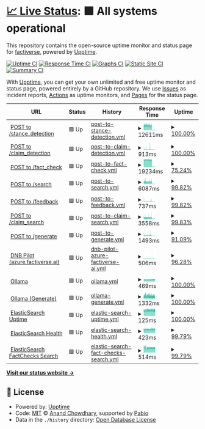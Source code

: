 # [📈 Live Status](https://factiverse.github.io/upptime): <!--live status--> **🟩 All systems operational**

This repository contains the open-source uptime monitor and status page for [factiverse](https://factiverse.github.io/upptime), powered by [Upptime](https://github.com/upptime/upptime).

[![Uptime CI](https://github.com/factiverse/upptime/workflows/Uptime%20CI/badge.svg)](https://github.com/factiverse/upptime/actions?query=workflow%3A%22Uptime+CI%22)
[![Response Time CI](https://github.com/factiverse/upptime/workflows/Response%20Time%20CI/badge.svg)](https://github.com/factiverse/upptime/actions?query=workflow%3A%22Response+Time+CI%22)
[![Graphs CI](https://github.com/factiverse/upptime/workflows/Graphs%20CI/badge.svg)](https://github.com/factiverse/upptime/actions?query=workflow%3A%22Graphs+CI%22)
[![Static Site CI](https://github.com/factiverse/upptime/workflows/Static%20Site%20CI/badge.svg)](https://github.com/factiverse/upptime/actions?query=workflow%3A%22Static+Site+CI%22)
[![Summary CI](https://github.com/factiverse/upptime/workflows/Summary%20CI/badge.svg)](https://github.com/factiverse/upptime/actions?query=workflow%3A%22Summary+CI%22)

With [Upptime](https://upptime.js.org), you can get your own unlimited and free uptime monitor and status page, powered entirely by a GitHub repository. We use [Issues](https://github.com/factiverse/upptime/issues) as incident reports, [Actions](https://github.com/factiverse/upptime/actions) as uptime monitors, and [Pages](https://factiverse.github.io/upptime) for the status page.

<!--start: status pages-->
<!-- This summary is generated by Upptime (https://github.com/upptime/upptime) -->
<!-- Do not edit this manually, your changes will be overwritten -->
<!-- prettier-ignore -->
| URL | Status | History | Response Time | Uptime |
| --- | ------ | ------- | ------------- | ------ |
| <img alt="" src="https://icons.duckduckgo.com/ip3/api.factiverse.ai.ico" height="13"> [POST to /stance_detection](https://api.factiverse.ai/v1/stance_detection) | 🟩 Up | [post-to-stance-detection.yml](https://github.com/factiverse/upptime/commits/HEAD/history/post-to-stance-detection.yml) | <details><summary><img alt="Response time graph" src="./graphs/post-to-stance-detection/response-time-week.png" height="20"> 12611ms</summary><br><a href="https://factiverse.github.io/upptime/history/post-to-stance-detection"><img alt="Response time 14254" src="https://img.shields.io/endpoint?url=https%3A%2F%2Fraw.githubusercontent.com%2Ffactiverse%2Fupptime%2FHEAD%2Fapi%2Fpost-to-stance-detection%2Fresponse-time.json"></a><br><a href="https://factiverse.github.io/upptime/history/post-to-stance-detection"><img alt="24-hour response time 835" src="https://img.shields.io/endpoint?url=https%3A%2F%2Fraw.githubusercontent.com%2Ffactiverse%2Fupptime%2FHEAD%2Fapi%2Fpost-to-stance-detection%2Fresponse-time-day.json"></a><br><a href="https://factiverse.github.io/upptime/history/post-to-stance-detection"><img alt="7-day response time 12611" src="https://img.shields.io/endpoint?url=https%3A%2F%2Fraw.githubusercontent.com%2Ffactiverse%2Fupptime%2FHEAD%2Fapi%2Fpost-to-stance-detection%2Fresponse-time-week.json"></a><br><a href="https://factiverse.github.io/upptime/history/post-to-stance-detection"><img alt="30-day response time 14254" src="https://img.shields.io/endpoint?url=https%3A%2F%2Fraw.githubusercontent.com%2Ffactiverse%2Fupptime%2FHEAD%2Fapi%2Fpost-to-stance-detection%2Fresponse-time-month.json"></a><br><a href="https://factiverse.github.io/upptime/history/post-to-stance-detection"><img alt="1-year response time 14254" src="https://img.shields.io/endpoint?url=https%3A%2F%2Fraw.githubusercontent.com%2Ffactiverse%2Fupptime%2FHEAD%2Fapi%2Fpost-to-stance-detection%2Fresponse-time-year.json"></a></details> | <details><summary><a href="https://factiverse.github.io/upptime/history/post-to-stance-detection">100.00%</a></summary><a href="https://factiverse.github.io/upptime/history/post-to-stance-detection"><img alt="All-time uptime 93.51%" src="https://img.shields.io/endpoint?url=https%3A%2F%2Fraw.githubusercontent.com%2Ffactiverse%2Fupptime%2FHEAD%2Fapi%2Fpost-to-stance-detection%2Fuptime.json"></a><br><a href="https://factiverse.github.io/upptime/history/post-to-stance-detection"><img alt="24-hour uptime 100.00%" src="https://img.shields.io/endpoint?url=https%3A%2F%2Fraw.githubusercontent.com%2Ffactiverse%2Fupptime%2FHEAD%2Fapi%2Fpost-to-stance-detection%2Fuptime-day.json"></a><br><a href="https://factiverse.github.io/upptime/history/post-to-stance-detection"><img alt="7-day uptime 100.00%" src="https://img.shields.io/endpoint?url=https%3A%2F%2Fraw.githubusercontent.com%2Ffactiverse%2Fupptime%2FHEAD%2Fapi%2Fpost-to-stance-detection%2Fuptime-week.json"></a><br><a href="https://factiverse.github.io/upptime/history/post-to-stance-detection"><img alt="30-day uptime 93.51%" src="https://img.shields.io/endpoint?url=https%3A%2F%2Fraw.githubusercontent.com%2Ffactiverse%2Fupptime%2FHEAD%2Fapi%2Fpost-to-stance-detection%2Fuptime-month.json"></a><br><a href="https://factiverse.github.io/upptime/history/post-to-stance-detection"><img alt="1-year uptime 93.51%" src="https://img.shields.io/endpoint?url=https%3A%2F%2Fraw.githubusercontent.com%2Ffactiverse%2Fupptime%2FHEAD%2Fapi%2Fpost-to-stance-detection%2Fuptime-year.json"></a></details>
| <img alt="" src="https://icons.duckduckgo.com/ip3/api.factiverse.ai.ico" height="13"> [POST to /claim_detection](https://api.factiverse.ai/v1/claim_detection) | 🟩 Up | [post-to-claim-detection.yml](https://github.com/factiverse/upptime/commits/HEAD/history/post-to-claim-detection.yml) | <details><summary><img alt="Response time graph" src="./graphs/post-to-claim-detection/response-time-week.png" height="20"> 913ms</summary><br><a href="https://factiverse.github.io/upptime/history/post-to-claim-detection"><img alt="Response time 900" src="https://img.shields.io/endpoint?url=https%3A%2F%2Fraw.githubusercontent.com%2Ffactiverse%2Fupptime%2FHEAD%2Fapi%2Fpost-to-claim-detection%2Fresponse-time.json"></a><br><a href="https://factiverse.github.io/upptime/history/post-to-claim-detection"><img alt="24-hour response time 573" src="https://img.shields.io/endpoint?url=https%3A%2F%2Fraw.githubusercontent.com%2Ffactiverse%2Fupptime%2FHEAD%2Fapi%2Fpost-to-claim-detection%2Fresponse-time-day.json"></a><br><a href="https://factiverse.github.io/upptime/history/post-to-claim-detection"><img alt="7-day response time 913" src="https://img.shields.io/endpoint?url=https%3A%2F%2Fraw.githubusercontent.com%2Ffactiverse%2Fupptime%2FHEAD%2Fapi%2Fpost-to-claim-detection%2Fresponse-time-week.json"></a><br><a href="https://factiverse.github.io/upptime/history/post-to-claim-detection"><img alt="30-day response time 900" src="https://img.shields.io/endpoint?url=https%3A%2F%2Fraw.githubusercontent.com%2Ffactiverse%2Fupptime%2FHEAD%2Fapi%2Fpost-to-claim-detection%2Fresponse-time-month.json"></a><br><a href="https://factiverse.github.io/upptime/history/post-to-claim-detection"><img alt="1-year response time 900" src="https://img.shields.io/endpoint?url=https%3A%2F%2Fraw.githubusercontent.com%2Ffactiverse%2Fupptime%2FHEAD%2Fapi%2Fpost-to-claim-detection%2Fresponse-time-year.json"></a></details> | <details><summary><a href="https://factiverse.github.io/upptime/history/post-to-claim-detection">100.00%</a></summary><a href="https://factiverse.github.io/upptime/history/post-to-claim-detection"><img alt="All-time uptime 100.00%" src="https://img.shields.io/endpoint?url=https%3A%2F%2Fraw.githubusercontent.com%2Ffactiverse%2Fupptime%2FHEAD%2Fapi%2Fpost-to-claim-detection%2Fuptime.json"></a><br><a href="https://factiverse.github.io/upptime/history/post-to-claim-detection"><img alt="24-hour uptime 100.00%" src="https://img.shields.io/endpoint?url=https%3A%2F%2Fraw.githubusercontent.com%2Ffactiverse%2Fupptime%2FHEAD%2Fapi%2Fpost-to-claim-detection%2Fuptime-day.json"></a><br><a href="https://factiverse.github.io/upptime/history/post-to-claim-detection"><img alt="7-day uptime 100.00%" src="https://img.shields.io/endpoint?url=https%3A%2F%2Fraw.githubusercontent.com%2Ffactiverse%2Fupptime%2FHEAD%2Fapi%2Fpost-to-claim-detection%2Fuptime-week.json"></a><br><a href="https://factiverse.github.io/upptime/history/post-to-claim-detection"><img alt="30-day uptime 100.00%" src="https://img.shields.io/endpoint?url=https%3A%2F%2Fraw.githubusercontent.com%2Ffactiverse%2Fupptime%2FHEAD%2Fapi%2Fpost-to-claim-detection%2Fuptime-month.json"></a><br><a href="https://factiverse.github.io/upptime/history/post-to-claim-detection"><img alt="1-year uptime 100.00%" src="https://img.shields.io/endpoint?url=https%3A%2F%2Fraw.githubusercontent.com%2Ffactiverse%2Fupptime%2FHEAD%2Fapi%2Fpost-to-claim-detection%2Fuptime-year.json"></a></details>
| <img alt="" src="https://icons.duckduckgo.com/ip3/api.factiverse.ai.ico" height="13"> [POST to /fact_check](https://api.factiverse.ai/v1/fact_check) | 🟩 Up | [post-to-fact-check.yml](https://github.com/factiverse/upptime/commits/HEAD/history/post-to-fact-check.yml) | <details><summary><img alt="Response time graph" src="./graphs/post-to-fact-check/response-time-week.png" height="20"> 19234ms</summary><br><a href="https://factiverse.github.io/upptime/history/post-to-fact-check"><img alt="Response time 20964" src="https://img.shields.io/endpoint?url=https%3A%2F%2Fraw.githubusercontent.com%2Ffactiverse%2Fupptime%2FHEAD%2Fapi%2Fpost-to-fact-check%2Fresponse-time.json"></a><br><a href="https://factiverse.github.io/upptime/history/post-to-fact-check"><img alt="24-hour response time 492" src="https://img.shields.io/endpoint?url=https%3A%2F%2Fraw.githubusercontent.com%2Ffactiverse%2Fupptime%2FHEAD%2Fapi%2Fpost-to-fact-check%2Fresponse-time-day.json"></a><br><a href="https://factiverse.github.io/upptime/history/post-to-fact-check"><img alt="7-day response time 19234" src="https://img.shields.io/endpoint?url=https%3A%2F%2Fraw.githubusercontent.com%2Ffactiverse%2Fupptime%2FHEAD%2Fapi%2Fpost-to-fact-check%2Fresponse-time-week.json"></a><br><a href="https://factiverse.github.io/upptime/history/post-to-fact-check"><img alt="30-day response time 20964" src="https://img.shields.io/endpoint?url=https%3A%2F%2Fraw.githubusercontent.com%2Ffactiverse%2Fupptime%2FHEAD%2Fapi%2Fpost-to-fact-check%2Fresponse-time-month.json"></a><br><a href="https://factiverse.github.io/upptime/history/post-to-fact-check"><img alt="1-year response time 20964" src="https://img.shields.io/endpoint?url=https%3A%2F%2Fraw.githubusercontent.com%2Ffactiverse%2Fupptime%2FHEAD%2Fapi%2Fpost-to-fact-check%2Fresponse-time-year.json"></a></details> | <details><summary><a href="https://factiverse.github.io/upptime/history/post-to-fact-check">75.24%</a></summary><a href="https://factiverse.github.io/upptime/history/post-to-fact-check"><img alt="All-time uptime 77.82%" src="https://img.shields.io/endpoint?url=https%3A%2F%2Fraw.githubusercontent.com%2Ffactiverse%2Fupptime%2FHEAD%2Fapi%2Fpost-to-fact-check%2Fuptime.json"></a><br><a href="https://factiverse.github.io/upptime/history/post-to-fact-check"><img alt="24-hour uptime 100.00%" src="https://img.shields.io/endpoint?url=https%3A%2F%2Fraw.githubusercontent.com%2Ffactiverse%2Fupptime%2FHEAD%2Fapi%2Fpost-to-fact-check%2Fuptime-day.json"></a><br><a href="https://factiverse.github.io/upptime/history/post-to-fact-check"><img alt="7-day uptime 75.24%" src="https://img.shields.io/endpoint?url=https%3A%2F%2Fraw.githubusercontent.com%2Ffactiverse%2Fupptime%2FHEAD%2Fapi%2Fpost-to-fact-check%2Fuptime-week.json"></a><br><a href="https://factiverse.github.io/upptime/history/post-to-fact-check"><img alt="30-day uptime 77.82%" src="https://img.shields.io/endpoint?url=https%3A%2F%2Fraw.githubusercontent.com%2Ffactiverse%2Fupptime%2FHEAD%2Fapi%2Fpost-to-fact-check%2Fuptime-month.json"></a><br><a href="https://factiverse.github.io/upptime/history/post-to-fact-check"><img alt="1-year uptime 77.82%" src="https://img.shields.io/endpoint?url=https%3A%2F%2Fraw.githubusercontent.com%2Ffactiverse%2Fupptime%2FHEAD%2Fapi%2Fpost-to-fact-check%2Fuptime-year.json"></a></details>
| <img alt="" src="https://icons.duckduckgo.com/ip3/api.factiverse.ai.ico" height="13"> [POST to /search](https://api.factiverse.ai/v1/search) | 🟩 Up | [post-to-search.yml](https://github.com/factiverse/upptime/commits/HEAD/history/post-to-search.yml) | <details><summary><img alt="Response time graph" src="./graphs/post-to-search/response-time-week.png" height="20"> 6087ms</summary><br><a href="https://factiverse.github.io/upptime/history/post-to-search"><img alt="Response time 6771" src="https://img.shields.io/endpoint?url=https%3A%2F%2Fraw.githubusercontent.com%2Ffactiverse%2Fupptime%2FHEAD%2Fapi%2Fpost-to-search%2Fresponse-time.json"></a><br><a href="https://factiverse.github.io/upptime/history/post-to-search"><img alt="24-hour response time 440" src="https://img.shields.io/endpoint?url=https%3A%2F%2Fraw.githubusercontent.com%2Ffactiverse%2Fupptime%2FHEAD%2Fapi%2Fpost-to-search%2Fresponse-time-day.json"></a><br><a href="https://factiverse.github.io/upptime/history/post-to-search"><img alt="7-day response time 6087" src="https://img.shields.io/endpoint?url=https%3A%2F%2Fraw.githubusercontent.com%2Ffactiverse%2Fupptime%2FHEAD%2Fapi%2Fpost-to-search%2Fresponse-time-week.json"></a><br><a href="https://factiverse.github.io/upptime/history/post-to-search"><img alt="30-day response time 6771" src="https://img.shields.io/endpoint?url=https%3A%2F%2Fraw.githubusercontent.com%2Ffactiverse%2Fupptime%2FHEAD%2Fapi%2Fpost-to-search%2Fresponse-time-month.json"></a><br><a href="https://factiverse.github.io/upptime/history/post-to-search"><img alt="1-year response time 6771" src="https://img.shields.io/endpoint?url=https%3A%2F%2Fraw.githubusercontent.com%2Ffactiverse%2Fupptime%2FHEAD%2Fapi%2Fpost-to-search%2Fresponse-time-year.json"></a></details> | <details><summary><a href="https://factiverse.github.io/upptime/history/post-to-search">99.82%</a></summary><a href="https://factiverse.github.io/upptime/history/post-to-search"><img alt="All-time uptime 99.42%" src="https://img.shields.io/endpoint?url=https%3A%2F%2Fraw.githubusercontent.com%2Ffactiverse%2Fupptime%2FHEAD%2Fapi%2Fpost-to-search%2Fuptime.json"></a><br><a href="https://factiverse.github.io/upptime/history/post-to-search"><img alt="24-hour uptime 100.00%" src="https://img.shields.io/endpoint?url=https%3A%2F%2Fraw.githubusercontent.com%2Ffactiverse%2Fupptime%2FHEAD%2Fapi%2Fpost-to-search%2Fuptime-day.json"></a><br><a href="https://factiverse.github.io/upptime/history/post-to-search"><img alt="7-day uptime 99.82%" src="https://img.shields.io/endpoint?url=https%3A%2F%2Fraw.githubusercontent.com%2Ffactiverse%2Fupptime%2FHEAD%2Fapi%2Fpost-to-search%2Fuptime-week.json"></a><br><a href="https://factiverse.github.io/upptime/history/post-to-search"><img alt="30-day uptime 99.42%" src="https://img.shields.io/endpoint?url=https%3A%2F%2Fraw.githubusercontent.com%2Ffactiverse%2Fupptime%2FHEAD%2Fapi%2Fpost-to-search%2Fuptime-month.json"></a><br><a href="https://factiverse.github.io/upptime/history/post-to-search"><img alt="1-year uptime 99.42%" src="https://img.shields.io/endpoint?url=https%3A%2F%2Fraw.githubusercontent.com%2Ffactiverse%2Fupptime%2FHEAD%2Fapi%2Fpost-to-search%2Fuptime-year.json"></a></details>
| <img alt="" src="https://icons.duckduckgo.com/ip3/api.factiverse.ai.ico" height="13"> [POST to /feedback](https://api.factiverse.ai/v1/feedback) | 🟩 Up | [post-to-feedback.yml](https://github.com/factiverse/upptime/commits/HEAD/history/post-to-feedback.yml) | <details><summary><img alt="Response time graph" src="./graphs/post-to-feedback/response-time-week.png" height="20"> 737ms</summary><br><a href="https://factiverse.github.io/upptime/history/post-to-feedback"><img alt="Response time 857" src="https://img.shields.io/endpoint?url=https%3A%2F%2Fraw.githubusercontent.com%2Ffactiverse%2Fupptime%2FHEAD%2Fapi%2Fpost-to-feedback%2Fresponse-time.json"></a><br><a href="https://factiverse.github.io/upptime/history/post-to-feedback"><img alt="24-hour response time 501" src="https://img.shields.io/endpoint?url=https%3A%2F%2Fraw.githubusercontent.com%2Ffactiverse%2Fupptime%2FHEAD%2Fapi%2Fpost-to-feedback%2Fresponse-time-day.json"></a><br><a href="https://factiverse.github.io/upptime/history/post-to-feedback"><img alt="7-day response time 737" src="https://img.shields.io/endpoint?url=https%3A%2F%2Fraw.githubusercontent.com%2Ffactiverse%2Fupptime%2FHEAD%2Fapi%2Fpost-to-feedback%2Fresponse-time-week.json"></a><br><a href="https://factiverse.github.io/upptime/history/post-to-feedback"><img alt="30-day response time 857" src="https://img.shields.io/endpoint?url=https%3A%2F%2Fraw.githubusercontent.com%2Ffactiverse%2Fupptime%2FHEAD%2Fapi%2Fpost-to-feedback%2Fresponse-time-month.json"></a><br><a href="https://factiverse.github.io/upptime/history/post-to-feedback"><img alt="1-year response time 857" src="https://img.shields.io/endpoint?url=https%3A%2F%2Fraw.githubusercontent.com%2Ffactiverse%2Fupptime%2FHEAD%2Fapi%2Fpost-to-feedback%2Fresponse-time-year.json"></a></details> | <details><summary><a href="https://factiverse.github.io/upptime/history/post-to-feedback">99.82%</a></summary><a href="https://factiverse.github.io/upptime/history/post-to-feedback"><img alt="All-time uptime 99.72%" src="https://img.shields.io/endpoint?url=https%3A%2F%2Fraw.githubusercontent.com%2Ffactiverse%2Fupptime%2FHEAD%2Fapi%2Fpost-to-feedback%2Fuptime.json"></a><br><a href="https://factiverse.github.io/upptime/history/post-to-feedback"><img alt="24-hour uptime 100.00%" src="https://img.shields.io/endpoint?url=https%3A%2F%2Fraw.githubusercontent.com%2Ffactiverse%2Fupptime%2FHEAD%2Fapi%2Fpost-to-feedback%2Fuptime-day.json"></a><br><a href="https://factiverse.github.io/upptime/history/post-to-feedback"><img alt="7-day uptime 99.82%" src="https://img.shields.io/endpoint?url=https%3A%2F%2Fraw.githubusercontent.com%2Ffactiverse%2Fupptime%2FHEAD%2Fapi%2Fpost-to-feedback%2Fuptime-week.json"></a><br><a href="https://factiverse.github.io/upptime/history/post-to-feedback"><img alt="30-day uptime 99.72%" src="https://img.shields.io/endpoint?url=https%3A%2F%2Fraw.githubusercontent.com%2Ffactiverse%2Fupptime%2FHEAD%2Fapi%2Fpost-to-feedback%2Fuptime-month.json"></a><br><a href="https://factiverse.github.io/upptime/history/post-to-feedback"><img alt="1-year uptime 99.72%" src="https://img.shields.io/endpoint?url=https%3A%2F%2Fraw.githubusercontent.com%2Ffactiverse%2Fupptime%2FHEAD%2Fapi%2Fpost-to-feedback%2Fuptime-year.json"></a></details>
| <img alt="" src="https://icons.duckduckgo.com/ip3/api.factiverse.ai.ico" height="13"> [POST to /claim_search](https://api.factiverse.ai/v1/claim_search) | 🟩 Up | [post-to-claim-search.yml](https://github.com/factiverse/upptime/commits/HEAD/history/post-to-claim-search.yml) | <details><summary><img alt="Response time graph" src="./graphs/post-to-claim-search/response-time-week.png" height="20"> 3558ms</summary><br><a href="https://factiverse.github.io/upptime/history/post-to-claim-search"><img alt="Response time 3901" src="https://img.shields.io/endpoint?url=https%3A%2F%2Fraw.githubusercontent.com%2Ffactiverse%2Fupptime%2FHEAD%2Fapi%2Fpost-to-claim-search%2Fresponse-time.json"></a><br><a href="https://factiverse.github.io/upptime/history/post-to-claim-search"><img alt="24-hour response time 360" src="https://img.shields.io/endpoint?url=https%3A%2F%2Fraw.githubusercontent.com%2Ffactiverse%2Fupptime%2FHEAD%2Fapi%2Fpost-to-claim-search%2Fresponse-time-day.json"></a><br><a href="https://factiverse.github.io/upptime/history/post-to-claim-search"><img alt="7-day response time 3558" src="https://img.shields.io/endpoint?url=https%3A%2F%2Fraw.githubusercontent.com%2Ffactiverse%2Fupptime%2FHEAD%2Fapi%2Fpost-to-claim-search%2Fresponse-time-week.json"></a><br><a href="https://factiverse.github.io/upptime/history/post-to-claim-search"><img alt="30-day response time 3901" src="https://img.shields.io/endpoint?url=https%3A%2F%2Fraw.githubusercontent.com%2Ffactiverse%2Fupptime%2FHEAD%2Fapi%2Fpost-to-claim-search%2Fresponse-time-month.json"></a><br><a href="https://factiverse.github.io/upptime/history/post-to-claim-search"><img alt="1-year response time 3901" src="https://img.shields.io/endpoint?url=https%3A%2F%2Fraw.githubusercontent.com%2Ffactiverse%2Fupptime%2FHEAD%2Fapi%2Fpost-to-claim-search%2Fresponse-time-year.json"></a></details> | <details><summary><a href="https://factiverse.github.io/upptime/history/post-to-claim-search">99.83%</a></summary><a href="https://factiverse.github.io/upptime/history/post-to-claim-search"><img alt="All-time uptime 99.86%" src="https://img.shields.io/endpoint?url=https%3A%2F%2Fraw.githubusercontent.com%2Ffactiverse%2Fupptime%2FHEAD%2Fapi%2Fpost-to-claim-search%2Fuptime.json"></a><br><a href="https://factiverse.github.io/upptime/history/post-to-claim-search"><img alt="24-hour uptime 100.00%" src="https://img.shields.io/endpoint?url=https%3A%2F%2Fraw.githubusercontent.com%2Ffactiverse%2Fupptime%2FHEAD%2Fapi%2Fpost-to-claim-search%2Fuptime-day.json"></a><br><a href="https://factiverse.github.io/upptime/history/post-to-claim-search"><img alt="7-day uptime 99.83%" src="https://img.shields.io/endpoint?url=https%3A%2F%2Fraw.githubusercontent.com%2Ffactiverse%2Fupptime%2FHEAD%2Fapi%2Fpost-to-claim-search%2Fuptime-week.json"></a><br><a href="https://factiverse.github.io/upptime/history/post-to-claim-search"><img alt="30-day uptime 99.86%" src="https://img.shields.io/endpoint?url=https%3A%2F%2Fraw.githubusercontent.com%2Ffactiverse%2Fupptime%2FHEAD%2Fapi%2Fpost-to-claim-search%2Fuptime-month.json"></a><br><a href="https://factiverse.github.io/upptime/history/post-to-claim-search"><img alt="1-year uptime 99.86%" src="https://img.shields.io/endpoint?url=https%3A%2F%2Fraw.githubusercontent.com%2Ffactiverse%2Fupptime%2FHEAD%2Fapi%2Fpost-to-claim-search%2Fuptime-year.json"></a></details>
| <img alt="" src="https://icons.duckduckgo.com/ip3/api.factiverse.ai.ico" height="13"> [POST to /generate](https://api.factiverse.ai/v1/generate) | 🟩 Up | [post-to-generate.yml](https://github.com/factiverse/upptime/commits/HEAD/history/post-to-generate.yml) | <details><summary><img alt="Response time graph" src="./graphs/post-to-generate/response-time-week.png" height="20"> 1493ms</summary><br><a href="https://factiverse.github.io/upptime/history/post-to-generate"><img alt="Response time 1672" src="https://img.shields.io/endpoint?url=https%3A%2F%2Fraw.githubusercontent.com%2Ffactiverse%2Fupptime%2FHEAD%2Fapi%2Fpost-to-generate%2Fresponse-time.json"></a><br><a href="https://factiverse.github.io/upptime/history/post-to-generate"><img alt="24-hour response time 355" src="https://img.shields.io/endpoint?url=https%3A%2F%2Fraw.githubusercontent.com%2Ffactiverse%2Fupptime%2FHEAD%2Fapi%2Fpost-to-generate%2Fresponse-time-day.json"></a><br><a href="https://factiverse.github.io/upptime/history/post-to-generate"><img alt="7-day response time 1493" src="https://img.shields.io/endpoint?url=https%3A%2F%2Fraw.githubusercontent.com%2Ffactiverse%2Fupptime%2FHEAD%2Fapi%2Fpost-to-generate%2Fresponse-time-week.json"></a><br><a href="https://factiverse.github.io/upptime/history/post-to-generate"><img alt="30-day response time 1672" src="https://img.shields.io/endpoint?url=https%3A%2F%2Fraw.githubusercontent.com%2Ffactiverse%2Fupptime%2FHEAD%2Fapi%2Fpost-to-generate%2Fresponse-time-month.json"></a><br><a href="https://factiverse.github.io/upptime/history/post-to-generate"><img alt="1-year response time 1672" src="https://img.shields.io/endpoint?url=https%3A%2F%2Fraw.githubusercontent.com%2Ffactiverse%2Fupptime%2FHEAD%2Fapi%2Fpost-to-generate%2Fresponse-time-year.json"></a></details> | <details><summary><a href="https://factiverse.github.io/upptime/history/post-to-generate">91.09%</a></summary><a href="https://factiverse.github.io/upptime/history/post-to-generate"><img alt="All-time uptime 92.82%" src="https://img.shields.io/endpoint?url=https%3A%2F%2Fraw.githubusercontent.com%2Ffactiverse%2Fupptime%2FHEAD%2Fapi%2Fpost-to-generate%2Fuptime.json"></a><br><a href="https://factiverse.github.io/upptime/history/post-to-generate"><img alt="24-hour uptime 100.00%" src="https://img.shields.io/endpoint?url=https%3A%2F%2Fraw.githubusercontent.com%2Ffactiverse%2Fupptime%2FHEAD%2Fapi%2Fpost-to-generate%2Fuptime-day.json"></a><br><a href="https://factiverse.github.io/upptime/history/post-to-generate"><img alt="7-day uptime 91.09%" src="https://img.shields.io/endpoint?url=https%3A%2F%2Fraw.githubusercontent.com%2Ffactiverse%2Fupptime%2FHEAD%2Fapi%2Fpost-to-generate%2Fuptime-week.json"></a><br><a href="https://factiverse.github.io/upptime/history/post-to-generate"><img alt="30-day uptime 92.82%" src="https://img.shields.io/endpoint?url=https%3A%2F%2Fraw.githubusercontent.com%2Ffactiverse%2Fupptime%2FHEAD%2Fapi%2Fpost-to-generate%2Fuptime-month.json"></a><br><a href="https://factiverse.github.io/upptime/history/post-to-generate"><img alt="1-year uptime 92.82%" src="https://img.shields.io/endpoint?url=https%3A%2F%2Fraw.githubusercontent.com%2Ffactiverse%2Fupptime%2FHEAD%2Fapi%2Fpost-to-generate%2Fuptime-year.json"></a></details>
| <img alt="" src="https://icons.duckduckgo.com/ip3/azure.factiverse.ai.ico" height="13"> [DNB Pilot (azure.factiverse.ai)](https://azure.factiverse.ai/v1/docs) | 🟩 Up | [dnb-pilot-azure-factiverse-ai.yml](https://github.com/factiverse/upptime/commits/HEAD/history/dnb-pilot-azure-factiverse-ai.yml) | <details><summary><img alt="Response time graph" src="./graphs/dnb-pilot-azure-factiverse-ai/response-time-week.png" height="20"> 506ms</summary><br><a href="https://factiverse.github.io/upptime/history/dnb-pilot-azure-factiverse-ai"><img alt="Response time 514" src="https://img.shields.io/endpoint?url=https%3A%2F%2Fraw.githubusercontent.com%2Ffactiverse%2Fupptime%2FHEAD%2Fapi%2Fdnb-pilot-azure-factiverse-ai%2Fresponse-time.json"></a><br><a href="https://factiverse.github.io/upptime/history/dnb-pilot-azure-factiverse-ai"><img alt="24-hour response time 514" src="https://img.shields.io/endpoint?url=https%3A%2F%2Fraw.githubusercontent.com%2Ffactiverse%2Fupptime%2FHEAD%2Fapi%2Fdnb-pilot-azure-factiverse-ai%2Fresponse-time-day.json"></a><br><a href="https://factiverse.github.io/upptime/history/dnb-pilot-azure-factiverse-ai"><img alt="7-day response time 506" src="https://img.shields.io/endpoint?url=https%3A%2F%2Fraw.githubusercontent.com%2Ffactiverse%2Fupptime%2FHEAD%2Fapi%2Fdnb-pilot-azure-factiverse-ai%2Fresponse-time-week.json"></a><br><a href="https://factiverse.github.io/upptime/history/dnb-pilot-azure-factiverse-ai"><img alt="30-day response time 489" src="https://img.shields.io/endpoint?url=https%3A%2F%2Fraw.githubusercontent.com%2Ffactiverse%2Fupptime%2FHEAD%2Fapi%2Fdnb-pilot-azure-factiverse-ai%2Fresponse-time-month.json"></a><br><a href="https://factiverse.github.io/upptime/history/dnb-pilot-azure-factiverse-ai"><img alt="1-year response time 514" src="https://img.shields.io/endpoint?url=https%3A%2F%2Fraw.githubusercontent.com%2Ffactiverse%2Fupptime%2FHEAD%2Fapi%2Fdnb-pilot-azure-factiverse-ai%2Fresponse-time-year.json"></a></details> | <details><summary><a href="https://factiverse.github.io/upptime/history/dnb-pilot-azure-factiverse-ai">96.28%</a></summary><a href="https://factiverse.github.io/upptime/history/dnb-pilot-azure-factiverse-ai"><img alt="All-time uptime 98.67%" src="https://img.shields.io/endpoint?url=https%3A%2F%2Fraw.githubusercontent.com%2Ffactiverse%2Fupptime%2FHEAD%2Fapi%2Fdnb-pilot-azure-factiverse-ai%2Fuptime.json"></a><br><a href="https://factiverse.github.io/upptime/history/dnb-pilot-azure-factiverse-ai"><img alt="24-hour uptime 100.00%" src="https://img.shields.io/endpoint?url=https%3A%2F%2Fraw.githubusercontent.com%2Ffactiverse%2Fupptime%2FHEAD%2Fapi%2Fdnb-pilot-azure-factiverse-ai%2Fuptime-day.json"></a><br><a href="https://factiverse.github.io/upptime/history/dnb-pilot-azure-factiverse-ai"><img alt="7-day uptime 96.28%" src="https://img.shields.io/endpoint?url=https%3A%2F%2Fraw.githubusercontent.com%2Ffactiverse%2Fupptime%2FHEAD%2Fapi%2Fdnb-pilot-azure-factiverse-ai%2Fuptime-week.json"></a><br><a href="https://factiverse.github.io/upptime/history/dnb-pilot-azure-factiverse-ai"><img alt="30-day uptime 97.64%" src="https://img.shields.io/endpoint?url=https%3A%2F%2Fraw.githubusercontent.com%2Ffactiverse%2Fupptime%2FHEAD%2Fapi%2Fdnb-pilot-azure-factiverse-ai%2Fuptime-month.json"></a><br><a href="https://factiverse.github.io/upptime/history/dnb-pilot-azure-factiverse-ai"><img alt="1-year uptime 98.67%" src="https://img.shields.io/endpoint?url=https%3A%2F%2Fraw.githubusercontent.com%2Ffactiverse%2Fupptime%2FHEAD%2Fapi%2Fdnb-pilot-azure-factiverse-ai%2Fuptime-year.json"></a></details>
| <img alt="" src="https://icons.duckduckgo.com/ip3/ollama.factiverse.ai.ico" height="13"> [Ollama](https://ollama.factiverse.ai) | 🟩 Up | [ollama.yml](https://github.com/factiverse/upptime/commits/HEAD/history/ollama.yml) | <details><summary><img alt="Response time graph" src="./graphs/ollama/response-time-week.png" height="20"> 469ms</summary><br><a href="https://factiverse.github.io/upptime/history/ollama"><img alt="Response time 526" src="https://img.shields.io/endpoint?url=https%3A%2F%2Fraw.githubusercontent.com%2Ffactiverse%2Fupptime%2FHEAD%2Fapi%2Follama%2Fresponse-time.json"></a><br><a href="https://factiverse.github.io/upptime/history/ollama"><img alt="24-hour response time 503" src="https://img.shields.io/endpoint?url=https%3A%2F%2Fraw.githubusercontent.com%2Ffactiverse%2Fupptime%2FHEAD%2Fapi%2Follama%2Fresponse-time-day.json"></a><br><a href="https://factiverse.github.io/upptime/history/ollama"><img alt="7-day response time 469" src="https://img.shields.io/endpoint?url=https%3A%2F%2Fraw.githubusercontent.com%2Ffactiverse%2Fupptime%2FHEAD%2Fapi%2Follama%2Fresponse-time-week.json"></a><br><a href="https://factiverse.github.io/upptime/history/ollama"><img alt="30-day response time 551" src="https://img.shields.io/endpoint?url=https%3A%2F%2Fraw.githubusercontent.com%2Ffactiverse%2Fupptime%2FHEAD%2Fapi%2Follama%2Fresponse-time-month.json"></a><br><a href="https://factiverse.github.io/upptime/history/ollama"><img alt="1-year response time 526" src="https://img.shields.io/endpoint?url=https%3A%2F%2Fraw.githubusercontent.com%2Ffactiverse%2Fupptime%2FHEAD%2Fapi%2Follama%2Fresponse-time-year.json"></a></details> | <details><summary><a href="https://factiverse.github.io/upptime/history/ollama">100.00%</a></summary><a href="https://factiverse.github.io/upptime/history/ollama"><img alt="All-time uptime 99.06%" src="https://img.shields.io/endpoint?url=https%3A%2F%2Fraw.githubusercontent.com%2Ffactiverse%2Fupptime%2FHEAD%2Fapi%2Follama%2Fuptime.json"></a><br><a href="https://factiverse.github.io/upptime/history/ollama"><img alt="24-hour uptime 100.00%" src="https://img.shields.io/endpoint?url=https%3A%2F%2Fraw.githubusercontent.com%2Ffactiverse%2Fupptime%2FHEAD%2Fapi%2Follama%2Fuptime-day.json"></a><br><a href="https://factiverse.github.io/upptime/history/ollama"><img alt="7-day uptime 100.00%" src="https://img.shields.io/endpoint?url=https%3A%2F%2Fraw.githubusercontent.com%2Ffactiverse%2Fupptime%2FHEAD%2Fapi%2Follama%2Fuptime-week.json"></a><br><a href="https://factiverse.github.io/upptime/history/ollama"><img alt="30-day uptime 95.97%" src="https://img.shields.io/endpoint?url=https%3A%2F%2Fraw.githubusercontent.com%2Ffactiverse%2Fupptime%2FHEAD%2Fapi%2Follama%2Fuptime-month.json"></a><br><a href="https://factiverse.github.io/upptime/history/ollama"><img alt="1-year uptime 99.06%" src="https://img.shields.io/endpoint?url=https%3A%2F%2Fraw.githubusercontent.com%2Ffactiverse%2Fupptime%2FHEAD%2Fapi%2Follama%2Fuptime-year.json"></a></details>
| <img alt="" src="https://icons.duckduckgo.com/ip3/ollama.factiverse.ai.ico" height="13"> [Ollama (Generate)](https://ollama.factiverse.ai/api/generate) | 🟩 Up | [ollama-generate.yml](https://github.com/factiverse/upptime/commits/HEAD/history/ollama-generate.yml) | <details><summary><img alt="Response time graph" src="./graphs/ollama-generate/response-time-week.png" height="20"> 1332ms</summary><br><a href="https://factiverse.github.io/upptime/history/ollama-generate"><img alt="Response time 1332" src="https://img.shields.io/endpoint?url=https%3A%2F%2Fraw.githubusercontent.com%2Ffactiverse%2Fupptime%2FHEAD%2Fapi%2Follama-generate%2Fresponse-time.json"></a><br><a href="https://factiverse.github.io/upptime/history/ollama-generate"><img alt="24-hour response time 1245" src="https://img.shields.io/endpoint?url=https%3A%2F%2Fraw.githubusercontent.com%2Ffactiverse%2Fupptime%2FHEAD%2Fapi%2Follama-generate%2Fresponse-time-day.json"></a><br><a href="https://factiverse.github.io/upptime/history/ollama-generate"><img alt="7-day response time 1332" src="https://img.shields.io/endpoint?url=https%3A%2F%2Fraw.githubusercontent.com%2Ffactiverse%2Fupptime%2FHEAD%2Fapi%2Follama-generate%2Fresponse-time-week.json"></a><br><a href="https://factiverse.github.io/upptime/history/ollama-generate"><img alt="30-day response time 1332" src="https://img.shields.io/endpoint?url=https%3A%2F%2Fraw.githubusercontent.com%2Ffactiverse%2Fupptime%2FHEAD%2Fapi%2Follama-generate%2Fresponse-time-month.json"></a><br><a href="https://factiverse.github.io/upptime/history/ollama-generate"><img alt="1-year response time 1332" src="https://img.shields.io/endpoint?url=https%3A%2F%2Fraw.githubusercontent.com%2Ffactiverse%2Fupptime%2FHEAD%2Fapi%2Follama-generate%2Fresponse-time-year.json"></a></details> | <details><summary><a href="https://factiverse.github.io/upptime/history/ollama-generate">100.00%</a></summary><a href="https://factiverse.github.io/upptime/history/ollama-generate"><img alt="All-time uptime 100.00%" src="https://img.shields.io/endpoint?url=https%3A%2F%2Fraw.githubusercontent.com%2Ffactiverse%2Fupptime%2FHEAD%2Fapi%2Follama-generate%2Fuptime.json"></a><br><a href="https://factiverse.github.io/upptime/history/ollama-generate"><img alt="24-hour uptime 100.00%" src="https://img.shields.io/endpoint?url=https%3A%2F%2Fraw.githubusercontent.com%2Ffactiverse%2Fupptime%2FHEAD%2Fapi%2Follama-generate%2Fuptime-day.json"></a><br><a href="https://factiverse.github.io/upptime/history/ollama-generate"><img alt="7-day uptime 100.00%" src="https://img.shields.io/endpoint?url=https%3A%2F%2Fraw.githubusercontent.com%2Ffactiverse%2Fupptime%2FHEAD%2Fapi%2Follama-generate%2Fuptime-week.json"></a><br><a href="https://factiverse.github.io/upptime/history/ollama-generate"><img alt="30-day uptime 100.00%" src="https://img.shields.io/endpoint?url=https%3A%2F%2Fraw.githubusercontent.com%2Ffactiverse%2Fupptime%2FHEAD%2Fapi%2Follama-generate%2Fuptime-month.json"></a><br><a href="https://factiverse.github.io/upptime/history/ollama-generate"><img alt="1-year uptime 100.00%" src="https://img.shields.io/endpoint?url=https%3A%2F%2Fraw.githubusercontent.com%2Ffactiverse%2Fupptime%2FHEAD%2Fapi%2Follama-generate%2Fuptime-year.json"></a></details>
| <img alt="" src="https://icons.duckduckgo.com/ip3/null.ico" height="13"> [ElasticSearch Uptime](es.factiverse.ai) | 🟩 Up | [elastic-search-uptime.yml](https://github.com/factiverse/upptime/commits/HEAD/history/elastic-search-uptime.yml) | <details><summary><img alt="Response time graph" src="./graphs/elastic-search-uptime/response-time-week.png" height="20"> 125ms</summary><br><a href="https://factiverse.github.io/upptime/history/elastic-search-uptime"><img alt="Response time 125" src="https://img.shields.io/endpoint?url=https%3A%2F%2Fraw.githubusercontent.com%2Ffactiverse%2Fupptime%2FHEAD%2Fapi%2Felastic-search-uptime%2Fresponse-time.json"></a><br><a href="https://factiverse.github.io/upptime/history/elastic-search-uptime"><img alt="24-hour response time 127" src="https://img.shields.io/endpoint?url=https%3A%2F%2Fraw.githubusercontent.com%2Ffactiverse%2Fupptime%2FHEAD%2Fapi%2Felastic-search-uptime%2Fresponse-time-day.json"></a><br><a href="https://factiverse.github.io/upptime/history/elastic-search-uptime"><img alt="7-day response time 125" src="https://img.shields.io/endpoint?url=https%3A%2F%2Fraw.githubusercontent.com%2Ffactiverse%2Fupptime%2FHEAD%2Fapi%2Felastic-search-uptime%2Fresponse-time-week.json"></a><br><a href="https://factiverse.github.io/upptime/history/elastic-search-uptime"><img alt="30-day response time 125" src="https://img.shields.io/endpoint?url=https%3A%2F%2Fraw.githubusercontent.com%2Ffactiverse%2Fupptime%2FHEAD%2Fapi%2Felastic-search-uptime%2Fresponse-time-month.json"></a><br><a href="https://factiverse.github.io/upptime/history/elastic-search-uptime"><img alt="1-year response time 125" src="https://img.shields.io/endpoint?url=https%3A%2F%2Fraw.githubusercontent.com%2Ffactiverse%2Fupptime%2FHEAD%2Fapi%2Felastic-search-uptime%2Fresponse-time-year.json"></a></details> | <details><summary><a href="https://factiverse.github.io/upptime/history/elastic-search-uptime">100.00%</a></summary><a href="https://factiverse.github.io/upptime/history/elastic-search-uptime"><img alt="All-time uptime 100.00%" src="https://img.shields.io/endpoint?url=https%3A%2F%2Fraw.githubusercontent.com%2Ffactiverse%2Fupptime%2FHEAD%2Fapi%2Felastic-search-uptime%2Fuptime.json"></a><br><a href="https://factiverse.github.io/upptime/history/elastic-search-uptime"><img alt="24-hour uptime 100.00%" src="https://img.shields.io/endpoint?url=https%3A%2F%2Fraw.githubusercontent.com%2Ffactiverse%2Fupptime%2FHEAD%2Fapi%2Felastic-search-uptime%2Fuptime-day.json"></a><br><a href="https://factiverse.github.io/upptime/history/elastic-search-uptime"><img alt="7-day uptime 100.00%" src="https://img.shields.io/endpoint?url=https%3A%2F%2Fraw.githubusercontent.com%2Ffactiverse%2Fupptime%2FHEAD%2Fapi%2Felastic-search-uptime%2Fuptime-week.json"></a><br><a href="https://factiverse.github.io/upptime/history/elastic-search-uptime"><img alt="30-day uptime 100.00%" src="https://img.shields.io/endpoint?url=https%3A%2F%2Fraw.githubusercontent.com%2Ffactiverse%2Fupptime%2FHEAD%2Fapi%2Felastic-search-uptime%2Fuptime-month.json"></a><br><a href="https://factiverse.github.io/upptime/history/elastic-search-uptime"><img alt="1-year uptime 100.00%" src="https://img.shields.io/endpoint?url=https%3A%2F%2Fraw.githubusercontent.com%2Ffactiverse%2Fupptime%2FHEAD%2Fapi%2Felastic-search-uptime%2Fuptime-year.json"></a></details>
| <img alt="" src="https://icons.duckduckgo.com/ip3/es.factiverse.ai.ico" height="13"> [ElasticSearch Health](https://es.factiverse.ai:9200/_cat/health) | 🟩 Up | [elastic-search-health.yml](https://github.com/factiverse/upptime/commits/HEAD/history/elastic-search-health.yml) | <details><summary><img alt="Response time graph" src="./graphs/elastic-search-health/response-time-week.png" height="20"> 423ms</summary><br><a href="https://factiverse.github.io/upptime/history/elastic-search-health"><img alt="Response time 423" src="https://img.shields.io/endpoint?url=https%3A%2F%2Fraw.githubusercontent.com%2Ffactiverse%2Fupptime%2FHEAD%2Fapi%2Felastic-search-health%2Fresponse-time.json"></a><br><a href="https://factiverse.github.io/upptime/history/elastic-search-health"><img alt="24-hour response time 443" src="https://img.shields.io/endpoint?url=https%3A%2F%2Fraw.githubusercontent.com%2Ffactiverse%2Fupptime%2FHEAD%2Fapi%2Felastic-search-health%2Fresponse-time-day.json"></a><br><a href="https://factiverse.github.io/upptime/history/elastic-search-health"><img alt="7-day response time 423" src="https://img.shields.io/endpoint?url=https%3A%2F%2Fraw.githubusercontent.com%2Ffactiverse%2Fupptime%2FHEAD%2Fapi%2Felastic-search-health%2Fresponse-time-week.json"></a><br><a href="https://factiverse.github.io/upptime/history/elastic-search-health"><img alt="30-day response time 423" src="https://img.shields.io/endpoint?url=https%3A%2F%2Fraw.githubusercontent.com%2Ffactiverse%2Fupptime%2FHEAD%2Fapi%2Felastic-search-health%2Fresponse-time-month.json"></a><br><a href="https://factiverse.github.io/upptime/history/elastic-search-health"><img alt="1-year response time 423" src="https://img.shields.io/endpoint?url=https%3A%2F%2Fraw.githubusercontent.com%2Ffactiverse%2Fupptime%2FHEAD%2Fapi%2Felastic-search-health%2Fresponse-time-year.json"></a></details> | <details><summary><a href="https://factiverse.github.io/upptime/history/elastic-search-health">99.79%</a></summary><a href="https://factiverse.github.io/upptime/history/elastic-search-health"><img alt="All-time uptime 99.79%" src="https://img.shields.io/endpoint?url=https%3A%2F%2Fraw.githubusercontent.com%2Ffactiverse%2Fupptime%2FHEAD%2Fapi%2Felastic-search-health%2Fuptime.json"></a><br><a href="https://factiverse.github.io/upptime/history/elastic-search-health"><img alt="24-hour uptime 100.00%" src="https://img.shields.io/endpoint?url=https%3A%2F%2Fraw.githubusercontent.com%2Ffactiverse%2Fupptime%2FHEAD%2Fapi%2Felastic-search-health%2Fuptime-day.json"></a><br><a href="https://factiverse.github.io/upptime/history/elastic-search-health"><img alt="7-day uptime 99.79%" src="https://img.shields.io/endpoint?url=https%3A%2F%2Fraw.githubusercontent.com%2Ffactiverse%2Fupptime%2FHEAD%2Fapi%2Felastic-search-health%2Fuptime-week.json"></a><br><a href="https://factiverse.github.io/upptime/history/elastic-search-health"><img alt="30-day uptime 99.79%" src="https://img.shields.io/endpoint?url=https%3A%2F%2Fraw.githubusercontent.com%2Ffactiverse%2Fupptime%2FHEAD%2Fapi%2Felastic-search-health%2Fuptime-month.json"></a><br><a href="https://factiverse.github.io/upptime/history/elastic-search-health"><img alt="1-year uptime 99.79%" src="https://img.shields.io/endpoint?url=https%3A%2F%2Fraw.githubusercontent.com%2Ffactiverse%2Fupptime%2FHEAD%2Fapi%2Felastic-search-health%2Fuptime-year.json"></a></details>
| <img alt="" src="https://icons.duckduckgo.com/ip3/es.factiverse.ai.ico" height="13"> [ElasticSearch FactChecks Search](https://es.factiverse.ai:9200/fact_checks/_search) | 🟩 Up | [elastic-search-fact-checks-search.yml](https://github.com/factiverse/upptime/commits/HEAD/history/elastic-search-fact-checks-search.yml) | <details><summary><img alt="Response time graph" src="./graphs/elastic-search-fact-checks-search/response-time-week.png" height="20"> 514ms</summary><br><a href="https://factiverse.github.io/upptime/history/elastic-search-fact-checks-search"><img alt="Response time 514" src="https://img.shields.io/endpoint?url=https%3A%2F%2Fraw.githubusercontent.com%2Ffactiverse%2Fupptime%2FHEAD%2Fapi%2Felastic-search-fact-checks-search%2Fresponse-time.json"></a><br><a href="https://factiverse.github.io/upptime/history/elastic-search-fact-checks-search"><img alt="24-hour response time 508" src="https://img.shields.io/endpoint?url=https%3A%2F%2Fraw.githubusercontent.com%2Ffactiverse%2Fupptime%2FHEAD%2Fapi%2Felastic-search-fact-checks-search%2Fresponse-time-day.json"></a><br><a href="https://factiverse.github.io/upptime/history/elastic-search-fact-checks-search"><img alt="7-day response time 514" src="https://img.shields.io/endpoint?url=https%3A%2F%2Fraw.githubusercontent.com%2Ffactiverse%2Fupptime%2FHEAD%2Fapi%2Felastic-search-fact-checks-search%2Fresponse-time-week.json"></a><br><a href="https://factiverse.github.io/upptime/history/elastic-search-fact-checks-search"><img alt="30-day response time 514" src="https://img.shields.io/endpoint?url=https%3A%2F%2Fraw.githubusercontent.com%2Ffactiverse%2Fupptime%2FHEAD%2Fapi%2Felastic-search-fact-checks-search%2Fresponse-time-month.json"></a><br><a href="https://factiverse.github.io/upptime/history/elastic-search-fact-checks-search"><img alt="1-year response time 514" src="https://img.shields.io/endpoint?url=https%3A%2F%2Fraw.githubusercontent.com%2Ffactiverse%2Fupptime%2FHEAD%2Fapi%2Felastic-search-fact-checks-search%2Fresponse-time-year.json"></a></details> | <details><summary><a href="https://factiverse.github.io/upptime/history/elastic-search-fact-checks-search">99.79%</a></summary><a href="https://factiverse.github.io/upptime/history/elastic-search-fact-checks-search"><img alt="All-time uptime 99.79%" src="https://img.shields.io/endpoint?url=https%3A%2F%2Fraw.githubusercontent.com%2Ffactiverse%2Fupptime%2FHEAD%2Fapi%2Felastic-search-fact-checks-search%2Fuptime.json"></a><br><a href="https://factiverse.github.io/upptime/history/elastic-search-fact-checks-search"><img alt="24-hour uptime 100.00%" src="https://img.shields.io/endpoint?url=https%3A%2F%2Fraw.githubusercontent.com%2Ffactiverse%2Fupptime%2FHEAD%2Fapi%2Felastic-search-fact-checks-search%2Fuptime-day.json"></a><br><a href="https://factiverse.github.io/upptime/history/elastic-search-fact-checks-search"><img alt="7-day uptime 99.79%" src="https://img.shields.io/endpoint?url=https%3A%2F%2Fraw.githubusercontent.com%2Ffactiverse%2Fupptime%2FHEAD%2Fapi%2Felastic-search-fact-checks-search%2Fuptime-week.json"></a><br><a href="https://factiverse.github.io/upptime/history/elastic-search-fact-checks-search"><img alt="30-day uptime 99.79%" src="https://img.shields.io/endpoint?url=https%3A%2F%2Fraw.githubusercontent.com%2Ffactiverse%2Fupptime%2FHEAD%2Fapi%2Felastic-search-fact-checks-search%2Fuptime-month.json"></a><br><a href="https://factiverse.github.io/upptime/history/elastic-search-fact-checks-search"><img alt="1-year uptime 99.79%" src="https://img.shields.io/endpoint?url=https%3A%2F%2Fraw.githubusercontent.com%2Ffactiverse%2Fupptime%2FHEAD%2Fapi%2Felastic-search-fact-checks-search%2Fuptime-year.json"></a></details>

<!--end: status pages-->

[**Visit our status website →**](https://factiverse.github.io/upptime)

## 📄 License

- Powered by: [Upptime](https://github.com/upptime/upptime)
- Code: [MIT](./LICENSE) © [Anand Chowdhary](https://anandchowdhary.com), supported by [Pabio](https://pabio.com)
- Data in the `./history` directory: [Open Database License](https://opendatacommons.org/licenses/odbl/1-0/)
